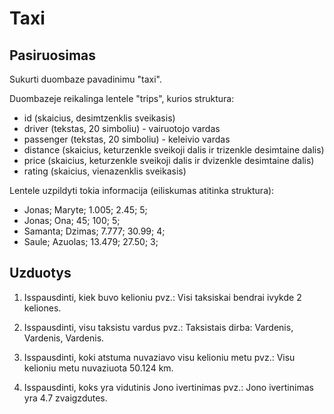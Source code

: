 # Taxi

## Pasiruosimas

Sukurti duombaze pavadinimu "taxi".

Duombazeje reikalinga lentele "trips", kurios struktura:

- id (skaicius, desimtzenklis sveikasis)
- driver (tekstas, 20 simboliu) - vairuotojo vardas
- passenger (tekstas, 20 simboliu) - keleivio vardas
- distance (skaicius, keturzenkle sveikoji dalis ir trizenkle desimtaine dalis)
- price (skaicius, keturzenkle sveikoji dalis ir dvizenkle desimtaine dalis)
- rating (skaicius, vienazenklis sveikasis)

Lentele uzpildyti tokia informacija (eiliskumas atitinka struktura):

- Jonas; Maryte; 1.005; 2.45; 5;
- Jonas; Ona; 45; 100; 5;
- Samanta; Dzimas; 7.777; 30.99; 4;
- Saule; Azuolas; 13.479; 27.50; 3;

## Uzduotys

1. Isspausdinti, kiek buvo kelioniu
   pvz.: Visi taksiskai bendrai ivykde 2 keliones.

2. Isspausdinti, visu taksistu vardus
   pvz.: Taksistais dirba: Vardenis, Vardenis, Vardenis.

3. Isspausdinti, koki atstuma nuvaziavo visu kelioniu metu
   pvz.: Visu kelioniu metu nuvaziuota 50.124 km.

4. Isspausdinti, koks yra vidutinis Jono ivertinimas
   pvz.: Jono ivertinimas yra 4.7 zvaigzdutes.
